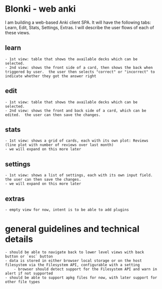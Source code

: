 # Blonki - web anki

I am building a web-based Anki client SPA.  It will have the following tabs: Learn, Edit, Stats, Settings, Extras.  I will describe the user flows of each of these views.

## learn 
    - 1st view: table that shows the available decks which can be selected.  
    - 2nd view: shows the front side of a card, then shows the back when triggered by user.  the user then selects "correct" or "incorrect" to indicate whether they got the answer right

## edit
    - 1st view: table that shows the available decks which can be selected.  
    - 2nd view: shows the front and back side of a card, which can be edited.  the user can then save the changes.

## stats
    - 1st view: shows a grid of cards, each with its own plot: Reviews (line plot with number of reviews over last month)
    - we will expand on this more later

## settings
    - 1st view: shows a list of settings, each with its own input field.  the user can then save the changes.
    - we will expand on this more later

## extras
    - empty view for now, intent is to be able to add plugins

# general guidelines and technical details
    - should be able to navigate back to lower level views with back button or `esc` button
    - data is stored in either browser local storage or on the host filesystem via the Filesystem API, configurable with a setting
        - browser should detect support for the Filesystem API and warn in alert if not supported
    - should be able to support apkg files for now, with later support for other file types

